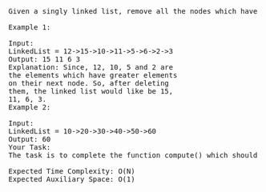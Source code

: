<pre>
Given a singly linked list, remove all the nodes which have a greater value on its following nodes.

Example 1:

Input:
LinkedList = 12->15->10->11->5->6->2->3
Output: 15 11 6 3
Explanation: Since, 12, 10, 5 and 2 are
the elements which have greater elements
on their next node. So, after deleting
them, the linked list would like be 15,
11, 6, 3.
Example 2:

Input:
LinkedList = 10->20->30->40->50->60
Output: 60
Your Task:
The task is to complete the function compute() which should modify the list as required and return the head of the modified linked list. The printing is done by the driver code,

Expected Time Complexity: O(N)
Expected Auxiliary Space: O(1)
</pre>